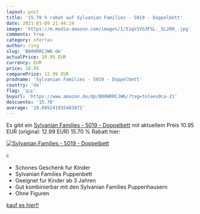 ```yaml
---
layout: post
title: '15.70 % rabat auf Sylvanian Families - 5019 - Doppelbett'
date: 2021-01-09 21:44:24
image: 'https://m.media-amazon.com/images/I/51qV1VG3FSL._SL200_.jpg'
comments: true
category: ofertas
author: ring
slug: 'B00HRRCJW6-de'
actualPrice: 10.95 EUR
currency: EUR
price: 10.95
comparePrice: 12.99 EUR
prodname: 'Sylvanian Families - 5019 - Doppelbett'
country: 'de'
flag: '🇩🇪'
buyurl: 'https://www.amazon.de/dp/B00HRRCJW6/?tag=tolees0ca-21'
descuento: '15.70'
average: '10.605241935483871'
---
```


Es gibt ein [Sylvanian Families - 5019 - Doppelbett](https://www.amazon.de/dp/B00HRRCJW6/?tag=tolees0ca-21) mit aktuellem Preis 10.95 EUR (original: 12.99 EUR) 15.70 % Rabatt hier:

[![Sylvanian Families - 5019 - Doppelbett](https://m.media-amazon.com/images/I/51qV1VG3FSL._SL200_.jpg)](https://www.amazon.de/dp/B00HRRCJW6/?tag=tolees0ca-21)

ℹ️:

- Schones Geschenk fur Kinder
- Sylvanian Families Puppenbett
- Geeignet fur Kinder ab 3 Jahren
- Gut kombinierbar mit den Sylvanian Families Puppenhausern
- Ohne Figuren

[kauf es hier!!](https://www.amazon.de/dp/B00HRRCJW6/?tag=tolees0ca-21)
